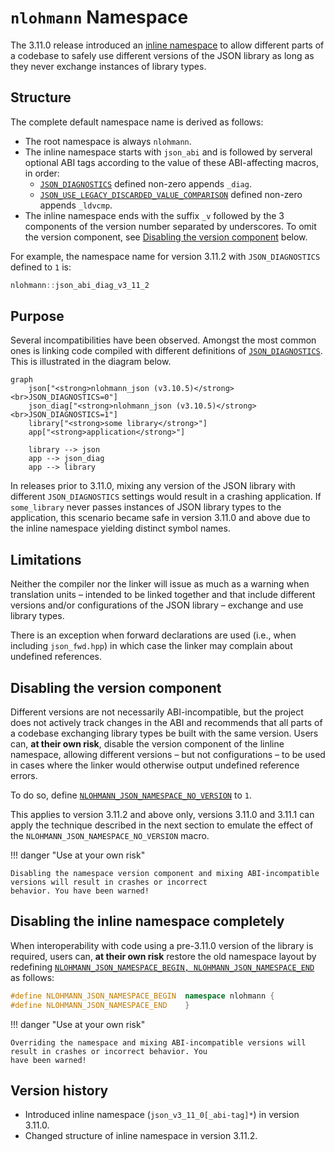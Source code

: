 # `nlohmann` Namespace

The 3.11.0 release introduced an
[inline namespace](https://en.cppreference.com/w/cpp/language/namespace#Inline_namespaces) to allow different parts of
a codebase to safely use different versions of the JSON library as long as they never exchange instances of library
types.

## Structure

The complete default namespace name is derived as follows:

- The root namespace is always `nlohmann`.
- The inline namespace starts with `json_abi` and is followed by serveral optional ABI tags according to the value of
  these ABI-affecting macros, in order:
    - [`JSON_DIAGNOSTICS`](../api/macros/json_diagnostics.md) defined non-zero appends `_diag`.
    - [`JSON_USE_LEGACY_DISCARDED_VALUE_COMPARISON`](../api/macros/json_use_legacy_discarded_value_comparison.md)
      defined non-zero appends `_ldvcmp`.
- The inline namespace ends with the suffix `_v` followed by the 3 components of the version number separated by
  underscores. To omit the version component, see [Disabling the version component](#disabling-the-version-component)
  below.

For example, the namespace name for version 3.11.2 with `JSON_DIAGNOSTICS` defined to `1` is:

```cpp
nlohmann::json_abi_diag_v3_11_2
```

## Purpose

Several incompatibilities have been observed. Amongst the most common ones is linking code compiled with different
definitions of [`JSON_DIAGNOSTICS`](../api/macros/json_diagnostics.md). This is illustrated in the diagram below.

```mermaid
graph
    json["<strong>nlohmann_json (v3.10.5)</strong><br>JSON_DIAGNOSTICS=0"]
    json_diag["<strong>nlohmann_json (v3.10.5)</strong><br>JSON_DIAGNOSTICS=1"]
    library["<strong>some library</strong>"]
    app["<strong>application</strong>"]
    
    library --> json
    app --> json_diag
    app --> library
```

In releases prior to 3.11.0, mixing any version of the JSON library with different `JSON_DIAGNOSTICS` settings would
result in a crashing application. If `some_library` never passes instances of JSON library types to the application,
this scenario became safe in version 3.11.0 and above due to the inline namespace yielding distinct symbol names.

## Limitations

Neither the compiler nor the linker will issue as much as a warning when translation units – intended to be linked
together and that include different versions and/or configurations of the JSON library – exchange and use library
types.

There is an exception when forward declarations are used (i.e., when including `json_fwd.hpp`) in which case the linker
may complain about undefined references.

## Disabling the version component

Different versions are not necessarily ABI-incompatible, but the project does not actively track changes in the ABI and
recommends that all parts of a codebase exchanging library types be built with the same version. Users can, **at their
own risk**, disable the version component of the linline namespace, allowing different versions – but not
configurations – to be used in cases where the linker would otherwise output undefined reference errors.

To do so, define [`NLOHMANN_JSON_NAMESPACE_NO_VERSION`](../api/macros/nlohmann_json_namespace_no_version.md) to `1`.

This applies to version 3.11.2 and above only, versions 3.11.0 and 3.11.1 can apply the technique described in the next
section to emulate the effect of the `NLOHMANN_JSON_NAMESPACE_NO_VERSION` macro.

!!! danger "Use at your own risk"

    Disabling the namespace version component and mixing ABI-incompatible versions will result in crashes or incorrect
    behavior. You have been warned!
## Disabling the inline namespace completely

When interoperability with code using a pre-3.11.0 version of the library is required, users can, **at their own risk**
restore the old namespace layout by redefining
[`NLOHMANN_JSON_NAMESPACE_BEGIN, NLOHMANN_JSON_NAMESPACE_END`](../api/macros/nlohmann_json_namespace_begin.md) as
follows:

```cpp
#define NLOHMANN_JSON_NAMESPACE_BEGIN  namespace nlohmann {
#define NLOHMANN_JSON_NAMESPACE_END    }
```

!!! danger "Use at your own risk"

    Overriding the namespace and mixing ABI-incompatible versions will result in crashes or incorrect behavior. You
    have been warned!

## Version history

- Introduced inline namespace (`json_v3_11_0[_abi-tag]*`) in version 3.11.0.
- Changed structure of inline namespace in version 3.11.2.
